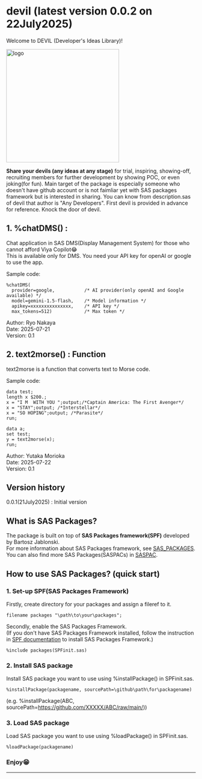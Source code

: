 # devil (latest version 0.0.2 on 22July2025)
Welcome to DEVIL (Developer's Ideas Library)!  

<img src="https://github.com/PharmaForest/devil/blob/main/devil_logo.png?raw=true" alt="logo" width="300"/>

**Share your devils (any ideas at any stage)** for trial, inspiring, showing-off, recruiting members for further development by showing POC, or even joking(for fun). Main target of the package is especially someone who doesn't have github account or is not faimliar yet with SAS packages framework but is interested in sharing. You can know from description.sas of devil that author is "Any Developers". First devil is provided in advance for reference. Knock the door of devil.

## 1. %chatDMS() :  
Chat application in SAS DMS(Display Management System) for those who cannot afford Viya Copilot😂  
This is available only for DMS. You need your API key for openAI or google to use the app.  

Sample code:
~~~sas
%chatDMS(
  provider=google,           /* AI provider(only openAI and Google available) */
  model=gemini-1.5-flash,    /* Model information */
  apikey=xxxxxxxxxxxxxxx,    /* API key */
  max_tokens=512)            /* Max token */
~~~  
Author: Ryo Nakaya  
Date: 2025-07-21  
Version: 0.1  

## 2. text2morse() : Function 
text2morse is a function that converts text to Morse code.

Sample code:
~~~sas
data test;
length x $200.;
x = "I M  WITH YOU ";output;/*Captain America: The First Avenger*/
x = "STAY";output; /*Interstellar*/
x = "SO HOPING";output; /*Parasite*/
run;

data a;
set test;
y = text2morse(x);
run;
~~~  
Author: Yutaka Morioka  
Date: 2025-07-22  
Version: 0.1  

## Version history  
0.0.1(21July2025)	: Initial version

## What is SAS Packages?
The package is built on top of **SAS Packages framework(SPF)** developed by Bartosz Jablonski.  
For more information about SAS Packages framework, see [SAS_PACKAGES](https://github.com/yabwon/SAS_PACKAGES).  
You can also find more SAS Packages(SASPACs) in [SASPAC](https://github.com/SASPAC).

## How to use SAS Packages? (quick start)
### 1. Set-up SPF(SAS Packages Framework)
Firstly, create directory for your packages and assign a fileref to it.
~~~sas      
filename packages "\path\to\your\packages";
~~~
Secondly, enable the SAS Packages Framework.  
(If you don't have SAS Packages Framework installed, follow the instruction in [SPF documentation](https://github.com/yabwon/SAS_PACKAGES/tree/main/SPF/Documentation) to install SAS Packages Framework.)  
~~~sas      
%include packages(SPFinit.sas)
~~~  
### 2. Install SAS package  
Install SAS package you want to use using %installPackage() in SPFinit.sas.
~~~sas      
%installPackage(packagename, sourcePath=\github\path\for\packagename)
~~~
(e.g. %installPackage(ABC, sourcePath=https://github.com/XXXXX/ABC/raw/main/))  
### 3. Load SAS package  
Load SAS package you want to use using %loadPackage() in SPFinit.sas.
~~~sas      
%loadPackage(packagename)
~~~
### Enjoy😁
---


